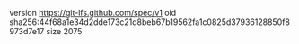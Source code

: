 version https://git-lfs.github.com/spec/v1
oid sha256:44f68a1e34d2dde173c21d8beb67b19562fa1c0825d37936128850f8973d7e17
size 2075
